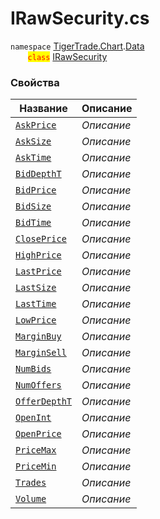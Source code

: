 
# IRawSecurity.cs
`namespace` [TigerTrade.Chart](../../../../TigerTrade.Chart.md).[Data](../../../../TigerTrade.Chart/Data.md)  
&nbsp;&nbsp;&nbsp;&nbsp;&nbsp;&nbsp;&nbsp;<mark style="color:red;">`class`</mark> [IRawSecurity](../../IRawSecurity.cs.md)

### Свойства
| Название | Описание |
| --- | --- |
| [`AskPrice`](./Свойства/AskPrice.md) | *Описание* |
| [`AskSize`](./Свойства/AskSize.md) | *Описание* |
| [`AskTime`](./Свойства/AskTime.md) | *Описание* |
| [`BidDepthT`](./Свойства/BidDepthT.md) | *Описание* |
| [`BidPrice`](./Свойства/BidPrice.md) | *Описание* |
| [`BidSize`](./Свойства/BidSize.md) | *Описание* |
| [`BidTime`](./Свойства/BidTime.md) | *Описание* |
| [`ClosePrice`](./Свойства/ClosePrice.md) | *Описание* |
| [`HighPrice`](./Свойства/HighPrice.md) | *Описание* |
| [`LastPrice`](./Свойства/LastPrice.md) | *Описание* |
| [`LastSize`](./Свойства/LastSize.md) | *Описание* |
| [`LastTime`](./Свойства/LastTime.md) | *Описание* |
| [`LowPrice`](./Свойства/LowPrice.md) | *Описание* |
| [`MarginBuy`](./Свойства/MarginBuy.md) | *Описание* |
| [`MarginSell`](./Свойства/MarginSell.md) | *Описание* |
| [`NumBids`](./Свойства/NumBids.md) | *Описание* |
| [`NumOffers`](./Свойства/NumOffers.md) | *Описание* |
| [`OfferDepthT`](./Свойства/OfferDepthT.md) | *Описание* |
| [`OpenInt`](./Свойства/OpenInt.md) | *Описание* |
| [`OpenPrice`](./Свойства/OpenPrice.md) | *Описание* |
| [`PriceMax`](./Свойства/PriceMax.md) | *Описание* |
| [`PriceMin`](./Свойства/PriceMin.md) | *Описание* |
| [`Trades`](./Свойства/Trades.md) | *Описание* |
| [`Volume`](./Свойства/Volume.md) | *Описание* |
